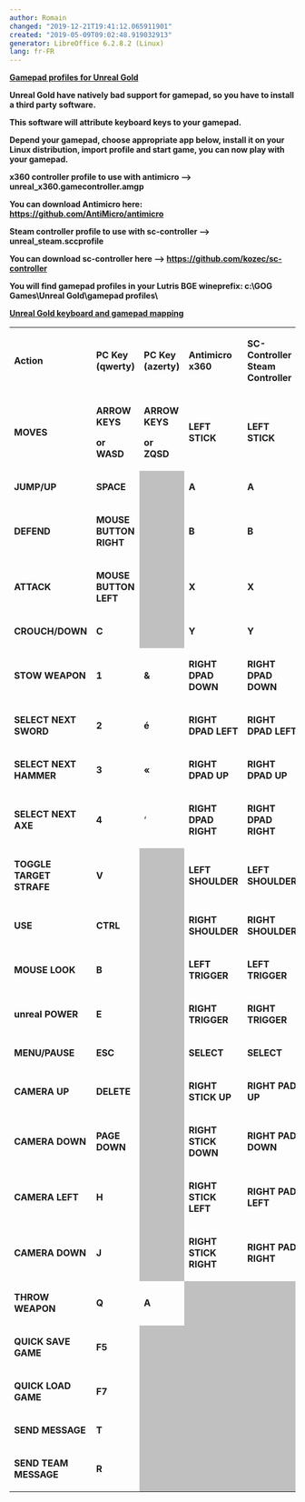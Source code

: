 ```yaml
---
author: Romain
changed: "2019-12-21T19:41:12.065911901"
created: "2019-05-09T09:02:48.919032913"
generator: LibreOffice 6.2.8.2 (Linux)
lang: fr-FR
---
```


<u>**Gamepad profiles for Unreal Gold**</u>

**Unreal Gold have natively bad support for gamepad, so you have to
install a third party software.**

**This software will attribute keyboard keys to your gamepad.**

**Depend your gamepad, choose appropriate app below, install it on your
Linux distribution, import profile and start game, you can now play with
your gamepad.**

**x360 controller profile to use with antimicro -->
unreal_x360.gamecontroller.amgp**

<span style="font-variant: normal"><span
style="font-style: normal">**You can download Antimicro here:
<https://github.com/AntiMicro/antimicro>**</span></span>

**Steam controller profile to use with sc-controller -->
unreal_steam.sccprofile**

<span style="font-variant: normal"><span
style="font-style: normal">**You can download sc-controller here -->
<https://github.com/kozec/sc-controller>**</span></span>

**You will find gamepad profiles in your Lutris BGE wineprefix: c:\\GOG
Games\\Unreal Gold\\gamepad profiles\\**

<u>**Unreal Gold keyboard and gamepad mapping**</u>

<table width="567" data-cellpadding="2" data-cellspacing="1" style="background: transparent">
<tbody>
<tr class="odd" style="background: transparent">
<td width="129" style="background: transparent"><p><strong>Action</strong></p></td>
<td width="103" style="background: transparent"><p><strong>PC Key (qwerty)</strong></p></td>
<td width="85" style="background: transparent"><p><strong><span style="background: transparent">PC Key (azerty)</span></strong></p></td>
<td width="112" style="background: transparent"><p><strong>Antimicro x360</strong></p></td>
<td width="110" style="background: transparent"><p><strong>SC-Controller Steam Controller</strong></p></td>
</tr>
<tr class="even" style="background: transparent">
<td width="129" style="background: transparent"><p><strong>MOVES</strong></p></td>
<td width="103" style="background: transparent"><p><strong>ARROW KEYS</strong></p>
<p><strong>or WASD</strong></p></td>
<td width="85" style="background: transparent"><p><strong><span style="background: transparent">ARROW KEYS</span></strong></p>
<p><strong><span style="background: transparent">or ZQSD</span></strong></p></td>
<td width="112" style="background: transparent"><p><strong>LEFT STICK</strong></p></td>
<td width="110" style="background: transparent"><p><strong>LEFT STICK</strong></p></td>
</tr>
<tr class="odd" style="background: transparent">
<td width="129" style="background: transparent"><p><strong>JUMP/UP</strong></p></td>
<td width="103" style="background: transparent"><p><strong>SPACE</strong></p></td>
<td width="85" data-bgcolor="#c0c0c0" style="background: #c0c0c0"><p><br />
</p></td>
<td width="112" style="background: transparent"><p><strong>A</strong></p></td>
<td width="110" style="background: transparent"><p><strong>A</strong></p></td>
</tr>
<tr class="even" style="background: transparent">
<td width="129" style="background: transparent"><p><strong>DEFEND</strong></p></td>
<td width="103" style="background: transparent"><p><strong>MOUSE BUTTON RIGHT</strong></p></td>
<td width="85" data-bgcolor="#c0c0c0" style="background: #c0c0c0"><p><br />
</p></td>
<td width="112" style="background: transparent"><p><strong>B</strong></p></td>
<td width="110" style="background: transparent"><p><strong>B</strong></p></td>
</tr>
<tr class="odd" style="background: transparent">
<td width="129" style="background: transparent"><p><strong>ATTACK</strong></p></td>
<td width="103" style="background: transparent"><p><strong>MOUSE BUTTON LEFT</strong></p></td>
<td width="85" data-bgcolor="#c0c0c0" style="background: #c0c0c0"><p><br />
</p></td>
<td width="112" style="background: transparent"><p><strong>X</strong></p></td>
<td width="110" style="background: transparent"><p><strong>X</strong></p></td>
</tr>
<tr class="even" style="background: transparent">
<td width="129" style="background: transparent"><p><strong>CROUCH/DOWN</strong></p></td>
<td width="103" style="background: transparent"><p><strong>C</strong></p></td>
<td width="85" data-bgcolor="#c0c0c0" style="background: #c0c0c0"><p><br />
</p></td>
<td width="112" style="background: transparent"><p><strong>Y</strong></p></td>
<td width="110" style="background: transparent"><p><strong>Y</strong></p></td>
</tr>
<tr class="odd" style="background: transparent">
<td width="129" style="background: transparent"><p><strong>STOW WEAPON</strong></p></td>
<td width="103" style="background: transparent"><p><strong>1</strong></p></td>
<td width="85" style="background: transparent"><p><strong>&amp;</strong></p></td>
<td width="112" style="background: transparent"><p><strong>RIGHT DPAD DOWN</strong></p></td>
<td width="110" style="background: transparent"><p><strong>RIGHT DPAD DOWN</strong></p></td>
</tr>
<tr class="even" style="background: transparent">
<td width="129" style="background: transparent"><p><strong>SELECT NEXT SWORD</strong></p></td>
<td width="103" style="background: transparent"><p><strong>2</strong></p></td>
<td width="85" style="background: transparent"><p><strong>é</strong></p></td>
<td width="112" style="background: transparent"><p><strong>RIGHT DPAD LEFT</strong></p></td>
<td width="110" style="background: transparent"><p><strong>RIGHT DPAD LEFT</strong></p></td>
</tr>
<tr class="odd" style="background: transparent">
<td width="129" style="background: transparent"><p><strong>SELECT NEXT HAMMER</strong></p></td>
<td width="103" style="background: transparent"><p><strong>3</strong></p></td>
<td width="85" style="background: transparent"><p><strong>«</strong></p></td>
<td width="112" style="background: transparent"><p><strong>RIGHT DPAD UP</strong></p></td>
<td width="110" style="background: transparent"><p><strong>RIGHT DPAD UP</strong></p></td>
</tr>
<tr class="even" style="background: transparent">
<td width="129" style="background: transparent"><p><strong>SELECT NEXT AXE</strong></p></td>
<td width="103" style="background: transparent"><p><strong>4</strong></p></td>
<td width="85" style="background: transparent"><p>‘</p></td>
<td width="112" style="background: transparent"><p><strong>RIGHT DPAD RIGHT</strong></p></td>
<td width="110" style="background: transparent"><p><strong>RIGHT DPAD RIGHT</strong></p></td>
</tr>
<tr class="odd" style="background: transparent">
<td width="129" style="background: transparent"><p><strong>TOGGLE TARGET STRAFE</strong></p></td>
<td width="103" style="background: transparent"><p><strong>V</strong></p></td>
<td width="85" data-bgcolor="#c0c0c0" style="background: #c0c0c0"><p><br />
</p></td>
<td width="112" style="background: transparent"><p><strong>LEFT SHOULDER</strong></p></td>
<td width="110" style="background: transparent"><p><strong>LEFT SHOULDER</strong></p></td>
</tr>
<tr class="even" style="background: transparent">
<td width="129" style="background: transparent"><p><strong>USE</strong></p></td>
<td width="103" style="background: transparent"><p><strong>CTRL</strong></p></td>
<td width="85" data-bgcolor="#c0c0c0" style="background: #c0c0c0"><p><br />
</p></td>
<td width="112" style="background: transparent"><p><strong>RIGHT SHOULDER</strong></p></td>
<td width="110" style="background: transparent"><p><strong>RIGHT SHOULDER</strong></p></td>
</tr>
<tr class="odd" style="background: transparent">
<td width="129" style="background: transparent"><p><strong>MOUSE LOOK</strong></p></td>
<td width="103" style="background: transparent"><p><strong>B</strong></p></td>
<td width="85" data-bgcolor="#c0c0c0" style="background: #c0c0c0"><p><br />
</p></td>
<td width="112" style="background: transparent"><p><strong>LEFT TRIGGER</strong></p></td>
<td width="110" style="background: transparent"><p><strong>LEFT TRIGGER</strong></p></td>
</tr>
<tr class="even" style="background: transparent">
<td width="129" style="background: transparent"><p><strong>unreal POWER</strong></p></td>
<td width="103" style="background: transparent"><p><strong>E</strong></p></td>
<td width="85" data-bgcolor="#c0c0c0" style="background: #c0c0c0"><p><br />
</p></td>
<td width="112" style="background: transparent"><p><strong>RIGHT TRIGGER</strong></p></td>
<td width="110" style="background: transparent"><p><strong>RIGHT TRIGGER</strong></p></td>
</tr>
<tr class="odd" style="background: transparent">
<td width="129" style="background: transparent"><p><strong>MENU/PAUSE</strong></p></td>
<td width="103" style="background: transparent"><p><strong>ESC</strong></p></td>
<td width="85" data-bgcolor="#c0c0c0" style="background: #c0c0c0"><p><br />
</p></td>
<td width="112" style="background: transparent"><p><strong>SELECT</strong></p></td>
<td width="110" style="background: transparent"><p><strong>SELECT</strong></p></td>
</tr>
<tr class="even" style="background: transparent">
<td width="129" style="background: transparent"><p><strong>CAMERA UP</strong></p></td>
<td width="103" style="background: transparent"><p><strong>DELETE</strong></p></td>
<td width="85" data-bgcolor="#c0c0c0" style="background: #c0c0c0"><p><br />
</p></td>
<td width="112" style="background: transparent"><p><strong>RIGHT STICK UP</strong></p></td>
<td width="110" style="background: transparent"><p><strong>RIGHT PAD UP</strong></p></td>
</tr>
<tr class="odd" style="background: transparent">
<td width="129" style="background: transparent"><p><strong>CAMERA DOWN</strong></p></td>
<td width="103" style="background: transparent"><p><strong>PAGE DOWN</strong></p></td>
<td width="85" data-bgcolor="#c0c0c0" style="background: #c0c0c0"><p><br />
</p></td>
<td width="112" style="background: transparent"><p><strong>RIGHT STICK DOWN</strong></p></td>
<td width="110" style="background: transparent"><p><strong>RIGHT PAD DOWN</strong></p></td>
</tr>
<tr class="even" style="background: transparent">
<td width="129" style="background: transparent"><p><strong>CAMERA LEFT</strong></p></td>
<td width="103" style="background: transparent"><p><strong>H</strong></p></td>
<td width="85" data-bgcolor="#c0c0c0" style="background: #c0c0c0"><p><br />
</p></td>
<td width="112" style="background: transparent"><p><strong>RIGHT STICK LEFT</strong></p></td>
<td width="110" style="background: transparent"><p><strong>RIGHT PAD LEFT</strong></p></td>
</tr>
<tr class="odd" style="background: transparent">
<td width="129" style="background: transparent"><p><strong>CAMERA DOWN</strong></p></td>
<td width="103" style="background: transparent"><p><strong>J</strong></p></td>
<td width="85" data-bgcolor="#c0c0c0" style="background: #c0c0c0"><p><br />
</p></td>
<td width="112" style="background: transparent"><p><strong>RIGHT STICK RIGHT</strong></p></td>
<td width="110" style="background: transparent"><p><strong>RIGHT PAD RIGHT</strong></p></td>
</tr>
<tr class="even" style="background: transparent">
<td width="129" style="background: transparent"><p><strong>THROW WEAPON</strong></p></td>
<td width="103" style="background: transparent"><p><strong>Q</strong></p></td>
<td width="85" style="background: transparent"><p><strong>A</strong></p></td>
<td width="112" data-bgcolor="#c0c0c0" style="background: #c0c0c0"><p><br />
</p></td>
<td width="110" data-bgcolor="#c0c0c0" style="background: #c0c0c0"><p><br />
</p></td>
</tr>
<tr class="odd" style="background: transparent">
<td width="129" style="background: transparent"><p><strong>QUICK SAVE GAME</strong></p></td>
<td width="103" style="background: transparent"><p><strong>F5</strong></p></td>
<td width="85" data-bgcolor="#c0c0c0" style="background: #c0c0c0"><p><br />
</p></td>
<td width="112" data-bgcolor="#c0c0c0" style="background: #c0c0c0"><p><br />
</p></td>
<td width="110" data-bgcolor="#c0c0c0" style="background: #c0c0c0"><p><br />
</p></td>
</tr>
<tr class="even" style="background: transparent">
<td width="129" style="background: transparent"><p><strong>QUICK LOAD GAME</strong></p></td>
<td width="103" style="background: transparent"><p><strong>F7</strong></p></td>
<td width="85" data-bgcolor="#c0c0c0" style="background: #c0c0c0"><p><br />
</p></td>
<td width="112" data-bgcolor="#c0c0c0" style="background: #c0c0c0"><p><br />
</p></td>
<td width="110" data-bgcolor="#c0c0c0" style="background: #c0c0c0"><p><br />
</p></td>
</tr>
<tr class="odd" style="background: transparent">
<td width="129" style="background: transparent"><p><strong>SEND MESSAGE</strong></p></td>
<td width="103" style="background: transparent"><p><strong>T</strong></p></td>
<td width="85" data-bgcolor="#c0c0c0" style="background: #c0c0c0"><p><br />
</p></td>
<td width="112" data-bgcolor="#c0c0c0" style="background: #c0c0c0"><p><br />
</p></td>
<td width="110" data-bgcolor="#c0c0c0" style="background: #c0c0c0"><p><br />
</p></td>
</tr>
<tr class="even" style="background: transparent">
<td width="129" style="background: transparent"><p><strong>SEND TEAM MESSAGE</strong></p></td>
<td width="103" style="background: transparent"><p><strong>R</strong></p></td>
<td width="85" data-bgcolor="#c0c0c0" style="background: #c0c0c0"><p><br />
</p></td>
<td width="112" data-bgcolor="#c0c0c0" style="background: #c0c0c0"><p><br />
</p></td>
<td width="110" data-bgcolor="#c0c0c0" style="background: #c0c0c0"><p><br />
</p></td>
</tr>
</tbody>
</table>

  
  
